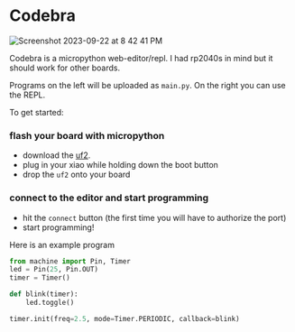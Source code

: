 # Codebra

![Screenshot 2023-09-22 at 8 42 41 PM](https://github.com/leomcelroy/codebra/assets/27078897/289854b6-c5a9-401c-adaa-94937046f616)

Codebra is a micropython web-editor/repl. I had rp2040s in mind but it should work for other boards.

Programs on the left will be uploaded as `main.py`. On the right you can use the REPL.

To get started:

### flash your board with micropython

- download the [uf2](https://micropython.org/download/RPI_PICO/).
- plug in your xiao while holding down the boot button
- drop the `uf2` onto your board

### connect to the editor and start programming

- hit the `connect` button (the first time you will have to authorize the port)
- start programming!

Here is an example program

```python
from machine import Pin, Timer
led = Pin(25, Pin.OUT)
timer = Timer()

def blink(timer):
    led.toggle()

timer.init(freq=2.5, mode=Timer.PERIODIC, callback=blink)
```

